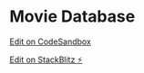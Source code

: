 # Movie Database

[Edit on CodeSandbox](https://codesandbox.io/s/tender-cookies-ht05p?file=/src/components/Card/Card.js:187-192)

[Edit on StackBlitz ⚡️](https://stackblitz.com/edit/react-qcp8mn)
